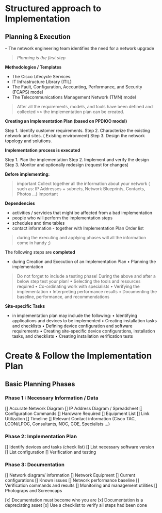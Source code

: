 # Structured approach to Implementation 
## Planning & Execution

– The network engineering team identifies the need for a network upgrade
> *Planning is the first step*

**Methodologies / Templates**
* The Cisco Lifecycle Services 
* IT Infrastructure Library (ITIL)
* The Fault, Configuration, Accounting, Performance, and Security  (FCAPS) model
* The Telecommunications Management Network (TMN) model

> After all the requirements, models, and tools have been defined and collected >> the implementation plan can be created.

**Creating an Implementation Plan (based on PPDIOO model)**

Step 1. Identify customer requirements.
Step 2.  Characterize the existing network and sites. ( Existing environment)
Step 3.  Design the network topology and solutions.

**Implementation process is executed**

Step 1. Plan the implementation
Step 2. Implement and verify the design
Step 3. Monitor and optionally redesign (request for changes)

**Before implementing:**
> important 
Collect together all the information about your network ( such as: IP Addresses + subnets, Network Blueprints, Contacts, Photos ...)
> important

**Dependencies**
- activities / servicies that might be affected from a bad implementation
- people who will perform the implementation steps
- schedules and time tables
- contact information - together with Implementation Plan Order list 
> during the executing and applying phases will all the information come in handy ;)

The following steps are **completed**
  - during Creation and Execution of an Implementation Plan
• Planning the implementation 
> Do not forget to include a testing phase! 
> During the above and after a below step test your plan!
• Selecting the tools and resources required
• Co-ordinating work with specialists
• Verifying the implementation
• Interpreting performance results
• Documenting the baseline, performance, and recommendations

**Site-specific Tasks** 
  - in implementation plan may include the following:
• Identifying applications and devices to be implemented
• Creating installation tasks and checklists
• Defining device configuration and software requirements
• Creating site-specific device configurations, installation tasks, and checklists
• Creating installation verification tests


# Create & Follow the Implementation Plan
## Basic Planning Phases

### **Phase 1 : Necessary Information / Data**

[] Accurate Network Diagram
[] IP Address Diagram / Spreadsheet
[] Configuration Commands
[] Hardware Required
[] Equipment List
[] Link Utilization
[] Timeline
[] Relevant Contact information (Cisco TAC, LCON/LPOC, Consultants, NOC, COE, Specialists ...)

### **Phase 2: Implementation Plan**
[] Identify devices and tasks (check list)
[] List necessary software version
[] List configuration
[] Verification and testing

### **Phase 3: Documentation**

[] Network diagram/ information
[] Network Equipment
[] Current configurations
[] Known issues
[] Network performance baseline
[] Verification commands and results
[] Monitoring and management utilities
[] Photograps and Screencaps

[x] Documentation must become who you are
[x] Documentation is a depreciating asset
[x] Use a checklist to verify all steps had been done







